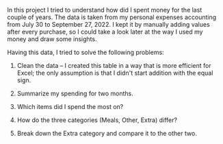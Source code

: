 In this project I tried to understand how did I spent money for the last couple of years.
The data is taken from my personal expenses accounting from July 30 to September 27, 2022. I kept it by manually adding values after every purchase, so I could take a look later at the way I used my money and draw some insights.

Having this data, I tried to solve the following problems:

1. Clean the data – I created this table in a way that is more efficient for Excel; the only assumption is that I didn't start addition with the equal sign. 

2. Summarize my spending for two months.

3. Which items did I spend the most on?

4. How do the three categories (Meals, Other, Extra) differ?

5. Break down the Extra category and compare it to the other two.
